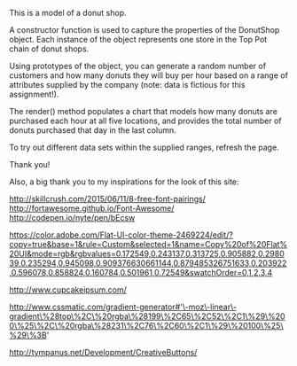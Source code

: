 This is a model of a donut shop.

A constructor function is used to capture the properties of the DonutShop object. Each instance of the object represents one store in the Top Pot chain of donut shops.

Using prototypes of the object, you can generate a random number of customers and how many donuts they will buy per hour based on a range of attributes supplied by the company (note: data is fictious for this assignment!).

The render() method populates a chart that models how many donuts are purchased each hour at all five locations, and provides the total number of donuts purchased that day in the last column.

To try out different data sets within the supplied ranges, refresh the page.

Thank you!

Also, a big thank you to my inspirations for the look of this site:

http://skillcrush.com/2015/06/11/8-free-font-pairings/
http://fortawesome.github.io/Font-Awesome/
http://codepen.io/nyte/pen/bEcsw

https://color.adobe.com/Flat-UI-color-theme-2469224/edit/?copy=true&base=1&rule=Custom&selected=1&name=Copy%20of%20Flat%20UI&mode=rgb&rgbvalues=0.172549,0.243137,0.313725,0.905882,0.298039,0.235294,0.945098,0.909376630661144,0.879485326751633,0.203922,0.596078,0.858824,0.160784,0.501961,0.72549&swatchOrder=0,1,2,3,4

http://www.cupcakeipsum.com/

http://www.cssmatic.com/gradient-generator#'\-moz\-linear\-gradient\%28top\%2C\%20rgba\%28199\%2C65\%2C52\%2C1\%29\%200\%25\%2C\%20rgba\%28231\%2C76\%2C60\%2C1\%29\%20100\%25\%29\%3B'

http://tympanus.net/Development/CreativeButtons/

